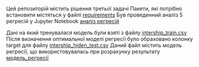 Цей репозиторій містить рішення третьої задачі
Пакети, які потрібно встановити містяться у файлі [requirements](https://github.com/76dorothy67/task_3/blob/main/requirements.txt)
Був проведенний аналіз 5 регресій у Jupyter Notebook [аналіз регресій](https://github.com/76dorothy67/task_3/blob/main/task_3.ipynb)

Дані на який тренувалася модель були взяті з файлу [intership_train.csv](https://github.com/76dorothy67/task_3/blob/main/internship_train.csv)
Після визначення оптимальної моделі регресії було обраховано колонку target для файлу [intership_hiden_test.csv](https://github.com/76dorothy67/task_3/blob/main/task_3.py)
Даний файл містить модель регресії, що використовувалась при розрахунку результату [модель_регресії](https://github.com/76dorothy67/task_3/blob/main/task_3.py)

